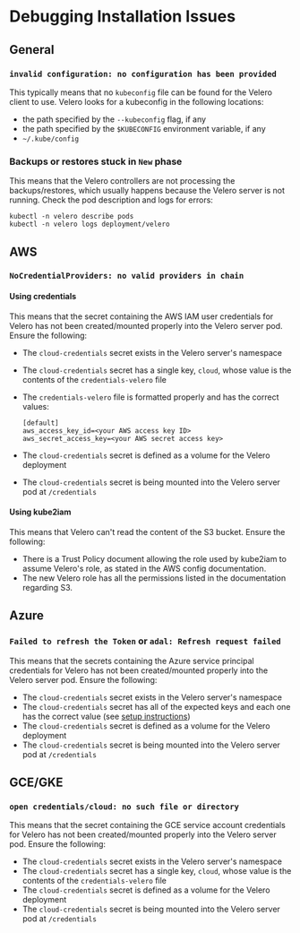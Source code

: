 # Debugging Installation Issues

## General

### `invalid configuration: no configuration has been provided`
This typically means that no `kubeconfig` file can be found for the Velero client to use. Velero looks for a kubeconfig in the
following locations:
* the path specified by the `--kubeconfig` flag, if any
* the path specified by the `$KUBECONFIG` environment variable, if any
* `~/.kube/config`

### Backups or restores stuck in `New` phase
This means that the Velero controllers are not processing the backups/restores, which usually happens because the Velero server is not running. Check the pod description and logs for errors:
```
kubectl -n velero describe pods
kubectl -n velero logs deployment/velero
```


## AWS

### `NoCredentialProviders: no valid providers in chain`

#### Using credentials
This means that the secret containing the AWS IAM user credentials for Velero has not been created/mounted properly
into the Velero server pod. Ensure the following:

* The `cloud-credentials` secret exists in the Velero server's namespace
* The `cloud-credentials` secret has a single key, `cloud`, whose value is the contents of the `credentials-velero` file
* The `credentials-velero` file is formatted properly and has the correct values:

    ```
    [default]
    aws_access_key_id=<your AWS access key ID>
    aws_secret_access_key=<your AWS secret access key>
    ```

* The `cloud-credentials` secret is defined as a volume for the Velero deployment
* The `cloud-credentials` secret is being mounted into the Velero server pod at `/credentials`

#### Using kube2iam
This means that Velero can't read the content of the S3 bucket. Ensure the following:

* There is a Trust Policy document allowing the role used by kube2iam to assume Velero's role, as stated in the AWS config documentation.
* The new Velero role has all the permissions listed in the documentation regarding S3.


## Azure

### `Failed to refresh the Token` or `adal: Refresh request failed`
This means that the secrets containing the Azure service principal credentials for Velero has not been created/mounted
properly into the Velero server pod. Ensure the following:

* The `cloud-credentials` secret exists in the Velero server's namespace
* The `cloud-credentials` secret has all of the expected keys and each one has the correct value (see [setup instructions](0))
* The `cloud-credentials` secret is defined as a volume for the Velero deployment
* The `cloud-credentials` secret is being mounted into the Velero server pod at `/credentials`


## GCE/GKE

### `open credentials/cloud: no such file or directory`
This means that the secret containing the GCE service account credentials for Velero has not been created/mounted properly
into the Velero server pod. Ensure the following:

* The `cloud-credentials` secret exists in the Velero server's namespace
* The `cloud-credentials` secret has a single key, `cloud`, whose value is the contents of the `credentials-velero` file
* The `cloud-credentials` secret is defined as a volume for the Velero deployment
* The `cloud-credentials` secret is being mounted into the Velero server pod at `/credentials`

[0]: azure-config#credentials-and-configuration
